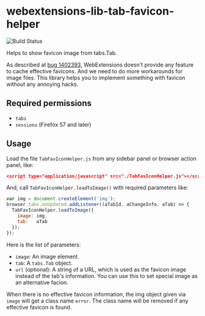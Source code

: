 # webextensions-lib-tab-favicon-helper

![Build Status](https://github.com/piroor/webextensions-lib-tab-favicon-helper/actions/workflows/main.yml/badge.svg?branch=trunk)

Helps to show favicon image from tabs.Tab.

As described at [bug 1402393](https://bugzilla.mozilla.org/show_bug.cgi?id=1402393), WebExtensions doesn't provide any feature to cache effective favicons.
And we need to do more workarounds for image files.
This library helps you to implement something with favicon without any annoying hacks.

## Required permissions

 * `tabs`
 * `sessions` (Firefox 57 and later)

## Usage

Load the file `TabFavIconHelper.js` from any sidebar panel or browser action panel, like:

```json
<script type="application/javascript" src="./TabFavIconHelper.js"></script>
```

And, call `TabFavIconHelper.loadToImage()` with required parameters like:

```javascript
var img = document.createElement('img');
browser.tabs.onUpdated.addListener((aTabId, aChangeInfo, aTab) => {
  TabFavIconHelper.loadToImage({
    image: img,
    tab:   aTab
  });
});
```

Here is the list of parameters:

 * `image`: An image element.
 * `tab`: A `tabs.Tab` object.
 * `url` (optional): A string of a URL, which is used as the favicon image instead of the tab's information.
   You can use this to set special image as an alternative facion.

When there is no effective favicon information, the img object given via `image` will get a class name `error`.
The class name will be removed if any effective favicon is found.
